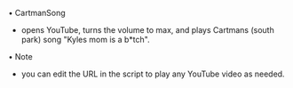 • CartmanSong
  - opens YouTube, turns the volume to max, and plays Cartmans (south park) song "Kyles mom is a b*tch".
 
• Note
  - you can edit the URL in the script to play any YouTube video as needed.
